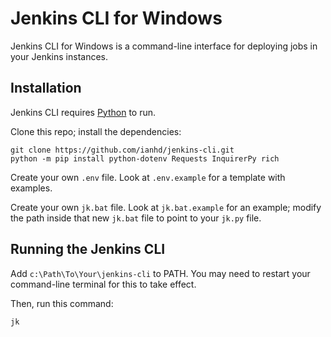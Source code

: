 # Jenkins CLI for Windows
Jenkins CLI for Windows is a command-line interface for deploying jobs in your Jenkins instances.

## Installation
Jenkins CLI requires [Python](https://www.python.org/) to run.

Clone this repo; install the dependencies:

```
git clone https://github.com/ianhd/jenkins-cli.git
python -m pip install python-dotenv Requests InquirerPy rich
```

Create your own `.env` file. Look at `.env.example` for a template with examples.

Create your own `jk.bat` file. Look at `jk.bat.example` for an example; modify the path inside that new `jk.bat` file to point to your `jk.py` file.

## Running the Jenkins CLI
Add `c:\Path\To\Your\jenkins-cli` to PATH. You may need to restart your command-line terminal for this to take effect.

Then, run this command:

```
jk
```